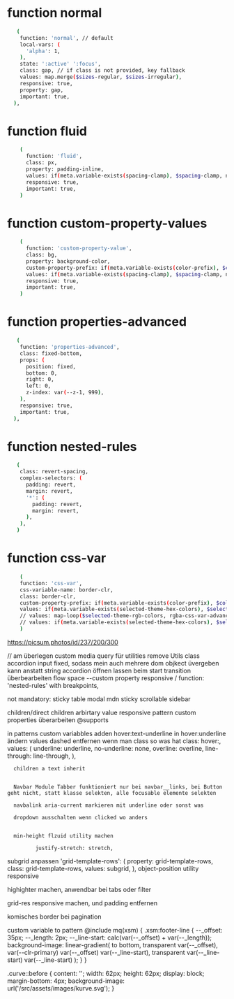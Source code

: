 # function normal

```sh
   (
    function: 'normal', // default
    local-vars: (
      'alpha': 1,
    ),
    state: ':active' ':focus',
    class: gap, // if class is not provided, key fallback
    values: map.merge($sizes-regular, $sizes-irregular),
    responsive: true,
    property: gap,
    important: true,
  ),
```

# function fluid

```sh
    (
      function: 'fluid',
      class: px,
      property: padding-inline,
      values: if(meta.variable-exists(spacing-clamp), $spacing-clamp, null),
      responsive: true,
      important: true,
    )
```

# function custom-property-values

```sh
    (
      function: 'custom-property-value',
      class: bg,
      property: background-color,
      custom-property-prefix: if(meta.variable-exists(color-prefix), $color-prefix, null)
      values: if(meta.variable-exists(spacing-clamp), $spacing-clamp, null),
      responsive: true,
      important: true,
    )
```

# function properties-advanced

```sh
   (
    function: 'properties-advanced',
    class: fixed-bottom,
    props: (
      position: fixed,
      bottom: 0,
      right: 0,
      left: 0,
      z-index: var(--z-1, 999),
    ),
    responsive: true,
    important: true,
  ),
```

# function nested-rules

```sh
   (
    class: revert-spacing,
    complex-selectors: (
      padding: revert,
      margin: revert,
      '*': (
        padding: revert,
        margin: revert,
      ),
    ),
   )
```

# function css-var

```sh
    (
    function: 'css-var',
    css-variable-name: border-clr,
    class: border-clr,
    custom-property-prefix: if(meta.variable-exists(color-prefix), $color-prefix, null),
    values: if(meta.variable-exists(selected-theme-hex-colors), $selected-theme-hex-colors, null),
    // values: map-loop($selected-theme-rgb-colors, rgba-css-var-advanced, '$key', null, $color-prefix),
    // values: if(meta.variable-exists(selected-theme-hex-colors), $selected-theme-hex-colors, null),
    )
```

https://picsum.photos/id/237/200/300

// am überlegen
custom media query für utilities
remove Utils class
accordion input fixed, sodass mein auch mehrere dom objkect üvergeben kann anstatt string
accordion öffnen lassen beim start
transition überbearbeiten
flow space --custom property responsive / function: 'nested-rules' with breakpoints,

not mandatory:
sticky table
modal
mdn sticky scrollable sidebar

children/direct children arbirtary value
responsive pattern custom properties überarbeiten
@supports

in patterns custom variabbles adden
hover:text-underline in hover:underline ändern
values dashed entfernen wenn man class so was hat   class: hover\:,
      values: (
        underline: underline,
        no-underline: none,
        overline: overline,
        line-through: line-through,
      ),

      children a text inherit


      Navbar Module Tabber funktioniert nur bei navbar__links, bei Button geht nicht, statt klasse selekten, alle focusable elemente selekten

      navbalink aria-current markieren mit underline oder sonst was

      dropdown ausschalten wenn clicked wo anders


      min-height flzuid utility machen

             justify-stretch: stretch,


subgrid anpassen
               'grid-template-rows': (
      property: grid-template-rows,
      class: grid-template-rows,
      values: subgrid,
    ),
object-position utility responsive

highighter machen, anwendbar bei tabs oder filter

grid-res responsive machen, und padding entfernen

komisches border bei pagination



custom variable to pattern
@include mq(xsm) {
  .xsm\:footer-line {
    --_offset: 35px;
    --_length: 2px;
    --_line-start: calc(var(--_offset) + var(--_length));
    background-image: linear-gradient(
      to bottom,
      transparent var(--_offset),
      var(--clr-primary) var(--_offset) var(--_line-start),
      transparent var(--_line-start) var(--_line-start)
    );
  }
}

.curve::before {
  content: '';
  width: 62px;
  height: 62px;
  display: block;
  margin-bottom: 4px;
  background-image: url('/src/assets/images/kurve.svg');
}

